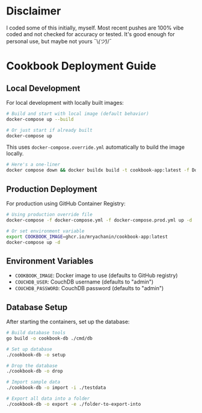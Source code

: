 # Disclaimer
I coded some of this initially, myself. Most recent pushes are 100% vibe coded and not checked for accuracy or tested. It's good enough for personal use, but maybe not yours ¯\\_(ツ)_/¯

# Cookbook Deployment Guide

## Local Development

For local development with locally built images:

```bash
# Build and start with local image (default behavior)
docker-compose up --build

# Or just start if already built
docker-compose up
```

This uses `docker-compose.override.yml` automatically to build the image locally.

```bash
# Here's a one-liner
docker compose down && docker buildx build -t cookbook-app:latest -f Dockerfile.cookbook-app . && docker compose up -d
```

## Production Deployment

For production using GitHub Container Registry:

```bash
# Using production override file
docker-compose -f docker-compose.yml -f docker-compose.prod.yml up -d

# Or set environment variable
export COOKBOOK_IMAGE=ghcr.io/mryachanin/cookbook-app:latest
docker-compose up -d
```

## Environment Variables

- `COOKBOOK_IMAGE`: Docker image to use (defaults to GitHub registry)
- `COUCHDB_USER`: CouchDB username (defaults to "admin")
- `COUCHDB_PASSWORD`: CouchDB password (defaults to "admin")

## Database Setup

After starting the containers, set up the database:

```bash
# Build database tools
go build -o cookbook-db ./cmd/db

# Set up database
./cookbook-db -o setup

# Drop the database
./cookbook-db -o drop

# Import sample data
./cookbook-db -o import -i ./testdata

# Export all data into a folder
./cookbook-db -o export -e ./folder-to-export-into
```
